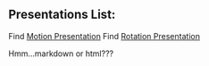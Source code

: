 ## Presentations List:

Find [Motion Presentation](Presentations\APCVPM\talks\APCVPM.html)
Find [Rotation Presentation](Presentations\AP%Rotation%Representation\talks\Rotation)

Hmm...markdown or html???
